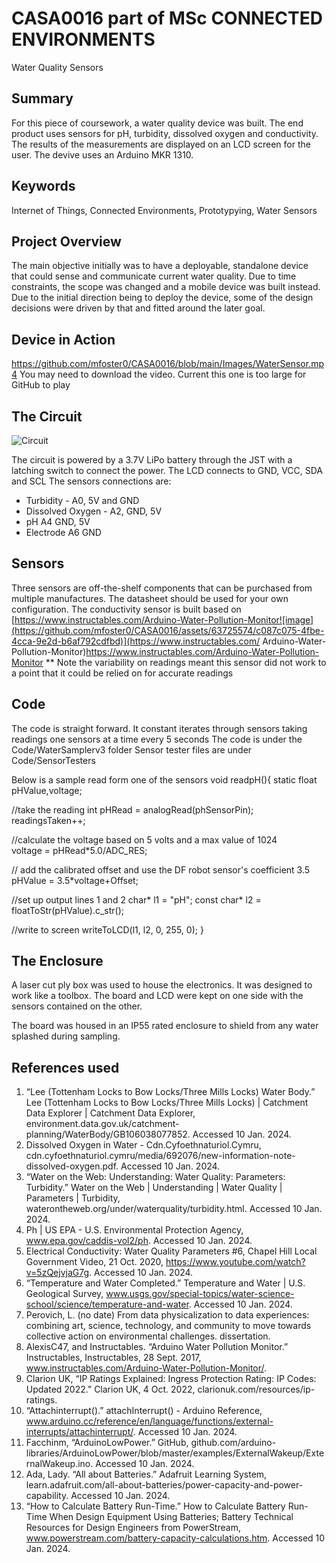 # CASA0016 part of MSc CONNECTED ENVIRONMENTS
Water Quality Sensors

## Summary

For this piece of coursework, a water quality device was built. The end product uses sensors for pH, turbidity, dissolved oxygen and conductivity. The results of the measurements are displayed on an LCD screen for the user. The devive uses an Arduino MKR 1310.

## Keywords
Internet of Things, Connected Environments, Prototypying, Water Sensors

## Project Overview
The main objective initially was to have a deployable, standalone device that could sense and communicate current water quality. Due to time constraints, the scope was changed and a mobile device was built instead. Due to the initial direction being to deploy the device, some of the design decisions were driven by that and fitted around the later goal.

## Device in Action
https://github.com/mfoster0/CASA0016/blob/main/Images/WaterSensor.mp4
You may need to download the video. Current this one is too large for GitHub to play

## The Circuit
![Circuit](https://github.com/mfoster0/CASA0016/assets/63725574/fe186b76-5e5c-43c3-89ab-5a9177abeed7)

The circuit is powered by a 3.7V LiPo battery through the JST with a latching switch to connect the power. 
The LCD connects to GND, VCC, SDA and SCL
The sensors connections are:
- Turbidity - A0, 5V and GND
- Dissolved Oxygen - A2, GND, 5V
- pH A4 GND, 5V
- Electrode A6 GND

## Sensors
Three sensors are off-the-shelf components that can be purchased from multiple manufactures. The datasheet should be used for your own configuration.
The conductivity sensor is built based on [https://www.instructables.com/Arduino-Water-Pollution-Monitor![image](https://github.com/mfoster0/CASA0016/assets/63725574/c087c075-4fbe-4cca-9e2d-b6af792cdfbd)](https://www.instructables.com/
Arduino-Water-Pollution-Monitor)https://www.instructables.com/Arduino-Water-Pollution-Monitor
** Note the variability on readings meant this sensor did not work to a point that it could be relied on for accurate readings

## Code
The code is straight forward. It constant iterates through sensors taking readings one sensors at a time every 5 seconds
The code is under the Code/WaterSamplerv3 folder
Sensor tester files are under Code/SensorTesters

Below is a sample read form one of the sensors 
void readpH(){
  static float pHValue,voltage;

  //take the reading
  int pHRead = analogRead(phSensorPin);
  readingsTaken++;

  //calculate the voltage based on 5 volts and a max value of 1024  
  voltage = pHRead*5.0/ADC_RES;

  // add the calibrated offset and use the DF robot sensor's coefficient 3.5 
  pHValue = 3.5*voltage+Offset;
  

  //set up output lines 1 and 2
  char* l1 = "pH"; 
  const char* l2 = floatToStr(pHValue).c_str();
 
  //write to screen
  writeToLCD(l1, l2, 0, 255, 0);
}

## The Enclosure
A laser cut ply box was used to house the electronics. It was designed to work like a toolbox. The board and LCD were kept on one side with the sensors contained on the other.

The board was housed in an IP55 rated enclosure to shield from any water splashed during sampling.



## References used
1)	“Lee (Tottenham Locks to Bow Locks/Three Mills Locks) Water Body.” Lee (Tottenham Locks to Bow Locks/Three Mills Locks) | Catchment Data Explorer | Catchment Data Explorer, environment.data.gov.uk/catchment-planning/WaterBody/GB106038077852. Accessed 10 Jan. 2024. 
2)	Dissolved Oxygen in Water - Cdn.Cyfoethnaturiol.Cymru, cdn.cyfoethnaturiol.cymru/media/692076/new-information-note-dissolved-oxygen.pdf. Accessed 10 Jan. 2024. 
3)	“Water on the Web: Understanding: Water Quality: Parameters: Turbidity.” Water on the Web | Understanding | Water Quality | Parameters | Turbidity, waterontheweb.org/under/waterquality/turbidity.html. Accessed 10 Jan. 2024. 
4)	Ph | US EPA - U.S. Environmental Protection Agency, www.epa.gov/caddis-vol2/ph. Accessed 10 Jan. 2024. 
5)	Electrical Conductivity: Water Quality Parameters #6, Chapel Hill Local Government Video, 21 Oct. 2020, https://www.youtube.com/watch?v=5zQejvjaG7g. Accessed 10 Jan. 2024. 
6)	“Temperature and Water Completed.” Temperature and Water | U.S. Geological Survey, www.usgs.gov/special-topics/water-science-school/science/temperature-and-water. Accessed 10 Jan. 2024.
7)	Perovich, L. (no date) From data physicalization to data experiences:    combining art, science, technology, and community to move  towards collective action on environmental challenges. dissertation. 
8)	AlexisC47, and Instructables. “Arduino Water Pollution Monitor.” Instructables, Instructables, 28 Sept. 2017, www.instructables.com/Arduino-Water-Pollution-Monitor/. 
9)	Clarion UK, “IP Ratings Explained: Ingress Protection Rating: IP Codes: Updated 2022.” Clarion UK, 4 Oct. 2022, clarionuk.com/resources/ip-ratings. 
10)	“Attachinterrupt().” attachInterrupt() - Arduino Reference, www.arduino.cc/reference/en/language/functions/external-interrupts/attachinterrupt/. Accessed 10 Jan. 2024. 
11)	Facchinm, “ArduinoLowPower.” GitHub, github.com/arduino-libraries/ArduinoLowPower/blob/master/examples/ExternalWakeup/ExternalWakeup.ino. Accessed 10 Jan. 2024. 
12)	 Ada, Lady. “All about Batteries.” Adafruit Learning System, learn.adafruit.com/all-about-batteries/power-capacity-and-power-capability. Accessed 10 Jan. 2024. 
13)	“How to Calculate Battery Run-Time.” How to Calculate Battery Run-Time When Design Equipment Using Batteries; Battery Technical Resources for Design Engineers from PowerStream, www.powerstream.com/battery-capacity-calculations.htm. Accessed 10 Jan. 2024. 

